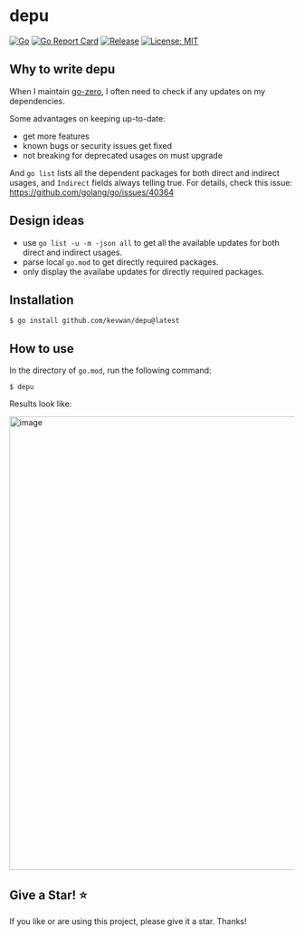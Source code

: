 # depu

[![Go](https://github.com/kevwan/depu/workflows/Go/badge.svg?branch=main)](https://github.com/kevwan/depu/actions)
[![Go Report Card](https://goreportcard.com/badge/github.com/kevwan/depu)](https://goreportcard.com/report/github.com/kevwan/depu)
[![Release](https://img.shields.io/github/v/release/kevwan/depu.svg?style=flat-square)](https://github.com/kevwan/depu)
[![License: MIT](https://img.shields.io/badge/License-MIT-yellow.svg)](https://opensource.org/licenses/MIT)

## Why to write depu

When I maintain [go-zero](https://github.com/zeromicro/go-zero), I often need to check if any updates on my dependencies.

Some advantages on keeping up-to-date:
- get more features
- known bugs or security issues get fixed
- not breaking for deprecated usages on must upgrade

And `go list` lists all the dependent packages for both direct and indirect usages, and `Indirect` fields always telling true. For details, check this issue: https://github.com/golang/go/issues/40364

## Design ideas

- use `go list -u -m -json all` to get all the available updates for both direct and indirect usages.
- parse local `go.mod` to get directly required packages.
- only display the availabe updates for directly required packages.

## Installation

```shell
$ go install github.com/kevwan/depu@latest
```

## How to use

In the directory of `go.mod`, run the following command:

```shell
$ depu
```

Results look like:

<img width="800" alt="image" src="https://user-images.githubusercontent.com/1918356/169304283-1b09a434-0034-48c5-ab72-6c2c8d10e946.png">

## Give a Star! ⭐

If you like or are using this project, please give it a star. Thanks!
